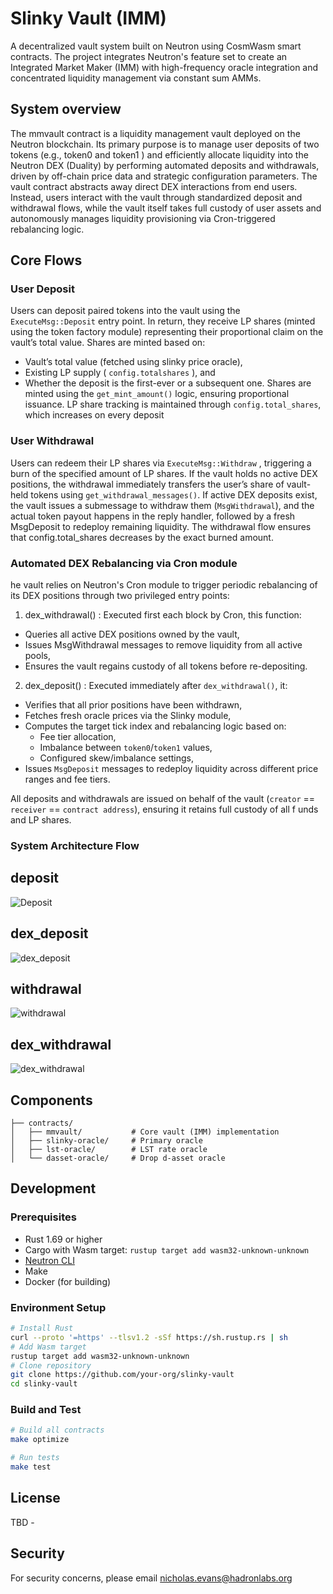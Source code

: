 # Slinky Vault (IMM)

A decentralized vault system built on Neutron using CosmWasm smart contracts. The project integrates Neutron's feature set to create an Integrated Market Maker (IMM) with high-frequency oracle integration and concentrated liquidity management via constant sum AMMs.


## System overview

The mmvault contract is a liquidity management vault deployed on the Neutron
blockchain. Its primary purpose is to manage user deposits of two tokens (e.g., token0
and token1 ) and efficiently allocate liquidity into the Neutron DEX (Duality) by
performing automated deposits and withdrawals, driven by off-chain price data and
strategic configuration parameters.
The vault contract abstracts away direct DEX interactions from end users. Instead,
users interact with the vault through standardized deposit and withdrawal flows, while
the vault itself takes full custody of
user assets and autonomously manages liquidity
provisioning via Cron-triggered rebalancing logic.

## Core Flows
### User Deposit
Users can deposit paired tokens into the vault using the `ExecuteMsg::Deposit` entry
point. In return, they receive LP shares (minted using the token factory module)
representing their proportional claim on the vault’s total value. Shares are minted
based on:
- Vault’s total value (fetched using slinky price oracle),
- Existing LP supply ( `config.totalshares` ), and
- Whether the deposit is the first-ever or a subsequent one.
Shares are minted using the `get_mint_amount()` logic, ensuring proportional issuance.
LP share tracking is maintained through `config.total_shares`, which increases on every
deposit

### User Withdrawal
Users can redeem their LP shares via `ExecuteMsg::Withdraw` , triggering a burn of the
specified amount of LP shares. If the vault holds no active DEX positions, the
withdrawal immediately transfers the user’s share of vault-held tokens using
`get_withdrawal_messages()`. If active DEX deposits exist, the vault issues a submessage 
to withdraw them (`MsgWithdrawal`), and the actual token payout happens in the reply
handler, followed by a fresh MsgDeposit to redeploy remaining liquidity.
The withdrawal flow ensures that config.total_shares decreases by the exact burned
amount.

### Automated DEX Rebalancing via Cron module
he vault relies on Neutron's Cron module to trigger periodic rebalancing of its DEX
positions through two privileged entry points:
1. dex_withdrawal() :
Executed first each block by Cron, this function:
- Queries all active DEX positions owned by the vault,
- Issues MsgWithdrawal messages to remove liquidity from all active pools,
- Ensures the vault regains custody of all tokens before re-depositing.
2. dex_deposit() :
Executed immediately after `dex_withdrawal()`, it:
- Verifies that all prior positions have been withdrawn,
- Fetches fresh oracle prices via the Slinky module,
- Computes the target tick index and rebalancing logic based on:
  - Fee tier allocation,
  - Imbalance between `token0`/`token1` values,
  - Configured skew/imbalance settings,
- Issues `MsgDeposit` messages to redeploy liquidity across different price ranges
and fee tiers.

All deposits and withdrawals are issued on behalf of the vault (`creator` == `receiver` ==
`contract address`), ensuring it retains full custody of all f
unds and LP shares.

### System Architecture Flow
## deposit
![Deposit](./docs/images/deposit.png)
## dex_deposit
![dex_deposit](./docs/images/dex_deposit.png)
## withdrawal
![withdrawal](./docs/images/withdrawal.png)
## dex_withdrawal
![dex_withdrawal](./docs/images/dex_withdrawal.png)


## Components

```
├── contracts/
│   ├── mmvault/           # Core vault (IMM) implementation
│   ├── slinky-oracle/     # Primary oracle
│   ├── lst-oracle/        # LST rate oracle
│   └── dasset-oracle/     # Drop d-asset oracle
```

## Development
      
### Prerequisites
- Rust 1.69 or higher
- Cargo with Wasm target: `rustup target add wasm32-unknown-unknown`
- [Neutron CLI](https://docs.neutron.org/neutron/cli-client)
- Make
- Docker (for building)

### Environment Setup
```bash
# Install Rust
curl --proto '=https' --tlsv1.2 -sSf https://sh.rustup.rs | sh
# Add Wasm target
rustup target add wasm32-unknown-unknown
# Clone repository
git clone https://github.com/your-org/slinky-vault
cd slinky-vault
```

### Build and Test
```bash
# Build all contracts
make optimize

# Run tests
make test
```

## License

TBD -

## Security

For security concerns, please email nicholas.evans@hadronlabs.org


